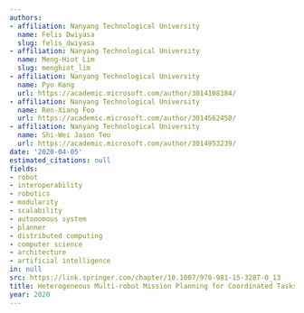 ```yaml
---
authors:
- affiliation: Nanyang Technological University
  name: Felis Dwiyasa
  slug: felis_dwiyasa
- affiliation: Nanyang Technological University
  name: Meng-Hiot Lim
  slug: menghiot_lim
- affiliation: Nanyang Technological University
  name: Pyo Kang
  url: https://academic.microsoft.com/author/3014108384/
- affiliation: Nanyang Technological University
  name: Ren-Xiang Foo
  url: https://academic.microsoft.com/author/3014562450/
- affiliation: Nanyang Technological University
  name: Shi-Wei Jason Teo
  url: https://academic.microsoft.com/author/3014953239/
date: '2020-04-05'
estimated_citations: null
fields:
- robot
- interoperability
- robotics
- modularity
- scalability
- autonomous system
- planner
- distributed computing
- computer science
- architecture
- artificial intelligence
in: null
src: https://link.springer.com/chapter/10.1007/978-981-15-3287-0_13
title: Heterogeneous Multi-robot Mission Planning for Coordinated Tasks Execution
year: 2020
---
```


